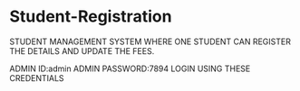 # Student-Registration




STUDENT MANAGEMENT SYSTEM WHERE ONE STUDENT CAN REGISTER THE DETAILS AND UPDATE THE FEES.


ADMIN ID:admin
ADMIN PASSWORD:7894      LOGIN USING THESE CREDENTIALS
